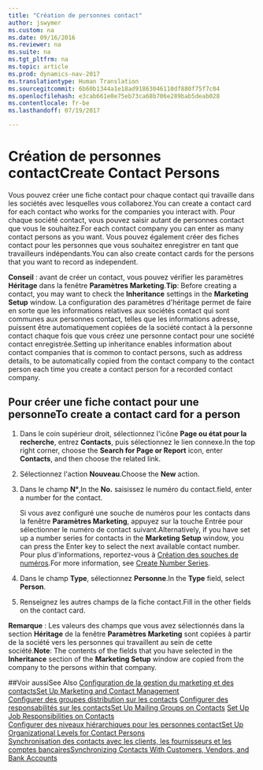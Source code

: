 ```yaml
---
title: "Création de personnes contact"
author: jswymer
ms.custom: na
ms.date: 09/16/2016
ms.reviewer: na
ms.suite: na
ms.tgt_pltfrm: na
ms.topic: article
ms.prod: dynamics-nav-2017
ms.translationtype: Human Translation
ms.sourcegitcommit: 6b60b1344a1e18ad91863046110df880f75f7c04
ms.openlocfilehash: e3cab661e0e75eb73ca68b706e289bab5deab028
ms.contentlocale: fr-be
ms.lasthandoff: 07/19/2017

---
```

# <a name="create-contact-persons"></a><span data-ttu-id="bb1f6-102">Création de personnes contact</span><span class="sxs-lookup"><span data-stu-id="bb1f6-102">Create Contact Persons</span></span>
<span data-ttu-id="bb1f6-103">Vous pouvez créer une fiche contact pour chaque contact qui travaille dans les sociétés avec lesquelles vous collaborez.</span><span class="sxs-lookup"><span data-stu-id="bb1f6-103">You can create a contact card for each contact who works for the companies you interact with.</span></span> <span data-ttu-id="bb1f6-104">Pour chaque société contact, vous pouvez saisir autant de personnes contact que vous le souhaitez.</span><span class="sxs-lookup"><span data-stu-id="bb1f6-104">For each contact company you can enter as many contact persons as you want.</span></span> <span data-ttu-id="bb1f6-105">Vous pouvez également créer des fiches contact pour les personnes que vous souhaitez enregistrer en tant que travailleurs indépendants.</span><span class="sxs-lookup"><span data-stu-id="bb1f6-105">You can also create contact cards for the persons that you want to record as independent.</span></span>

<span data-ttu-id="bb1f6-106">**Conseil** : avant de créer un contact, vous pouvez vérifier les paramètres **Héritage** dans la fenêtre **Paramètres Marketing**.</span><span class="sxs-lookup"><span data-stu-id="bb1f6-106">**Tip**: Before creating a contact, you may want to check the **Inheritance** settings in the **Marketing Setup** window.</span></span> <span data-ttu-id="bb1f6-107">La configuration des paramètres d'héritage permet de faire en sorte que les informations relatives aux sociétés contact qui sont communes aux personnes contact, telles que les informations adresse, puissent être automatiquement copiées de la société contact à la personne contact chaque fois que vous créez une personne contact pour une société contact enregistrée.</span><span class="sxs-lookup"><span data-stu-id="bb1f6-107">Setting up inheritance enables information about contact companies that is common to contact persons, such as address details, to be automatically copied from the contact company to the contact person each time you create a contact person for a recorded contact company.</span></span>

## <a name="to-create-a-contact-card-for-a-person"></a><span data-ttu-id="bb1f6-108">Pour créer une fiche contact pour une personne</span><span class="sxs-lookup"><span data-stu-id="bb1f6-108">To create a contact card for a person</span></span>
1. <span data-ttu-id="bb1f6-109">Dans le coin supérieur droit, sélectionnez l'icône **Page ou état pour la recherche**, entrez **Contacts**, puis sélectionnez le lien connexe.</span><span class="sxs-lookup"><span data-stu-id="bb1f6-109">In the top right corner, choose the **Search for Page or Report** icon, enter **Contacts**, and then choose the related link.</span></span>
2. <span data-ttu-id="bb1f6-110">Sélectionnez l'action **Nouveau**.</span><span class="sxs-lookup"><span data-stu-id="bb1f6-110">Choose the **New** action.</span></span>
3. <span data-ttu-id="bb1f6-111">Dans le champ **N°**,</span><span class="sxs-lookup"><span data-stu-id="bb1f6-111">In the **No.**</span></span> <span data-ttu-id="bb1f6-112">saisissez le numéro du contact.</span><span class="sxs-lookup"><span data-stu-id="bb1f6-112">field, enter a number for the contact.</span></span>

    <span data-ttu-id="bb1f6-113">Si vous avez configuré une souche de numéros pour les contacts dans la fenêtre **Paramètres Marketing**, appuyez sur la touche Entrée pour sélectionner le numéro de contact suivant.</span><span class="sxs-lookup"><span data-stu-id="bb1f6-113">Alternatively, if you have set up a number series for contacts in the **Marketing Setup** window, you can press the Enter key to select the next available contact number.</span></span> <span data-ttu-id="bb1f6-114">Pour plus d'informations, reportez-vous à [Création des souches de numéros](ui-create-number-series.md).</span><span class="sxs-lookup"><span data-stu-id="bb1f6-114">For more information, see [Create Number Series](ui-create-number-series.md).</span></span>
4. <span data-ttu-id="bb1f6-115">Dans le champ **Type**, sélectionnez **Personne**.</span><span class="sxs-lookup"><span data-stu-id="bb1f6-115">In the **Type** field, select **Person**.</span></span>
5. <span data-ttu-id="bb1f6-116">Renseignez les autres champs de la fiche contact.</span><span class="sxs-lookup"><span data-stu-id="bb1f6-116">Fill in the other fields on the contact card.</span></span>

<span data-ttu-id="bb1f6-117">**Remarque** : Les valeurs des champs que vous avez sélectionnés dans la section **Héritage** de la fenêtre **Paramètres Marketing** sont copiées à partir de la société vers les personnes qui travaillent au sein de cette société.</span><span class="sxs-lookup"><span data-stu-id="bb1f6-117">**Note**: The contents of the fields that you have selected in the **Inheritance** section of the **Marketing Setup** window are copied from the company to the persons within that company.</span></span>

##<a name="see-also"></a><span data-ttu-id="bb1f6-118">Voir aussi</span><span class="sxs-lookup"><span data-stu-id="bb1f6-118">See Also</span></span>
[<span data-ttu-id="bb1f6-119">Configuration de la gestion du marketing et des contacts</span><span class="sxs-lookup"><span data-stu-id="bb1f6-119">Set Up Marketing and Contact Management</span></span>](marketing-setup-marketing.md)  
<span data-ttu-id="bb1f6-120">[Configurer des groupes distribution sur les contacts](marketing-mailing-groups.md#assign-mailing-groups-to-a-contact)
[Configurer des responsabilités sur les contacts](marketing-job-responsibilities.md)</span><span class="sxs-lookup"><span data-stu-id="bb1f6-120">[Set Up Mailing Groups on Contacts](marketing-mailing-groups.md#assign-mailing-groups-to-a-contact)
[Set Up Job Responsibilities on Contacts](marketing-job-responsibilities.md)</span></span>  
[<span data-ttu-id="bb1f6-121">Configurer des niveaux hiérarchiques pour les personnes contact</span><span class="sxs-lookup"><span data-stu-id="bb1f6-121">Set Up Organizational Levels for Contact Persons</span></span>](marketing-organizational-levels.md)  
[<span data-ttu-id="bb1f6-122">Synchronisation des contacts avec les clients, les fournisseurs et les comptes bancaires</span><span class="sxs-lookup"><span data-stu-id="bb1f6-122">Synchronizing Contacts With Customers, Vendors, and Bank Accounts</span></span>](marketing-synchronize-contacts-customers-vendors-bank-accounts.md)  

